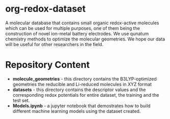 # org-redox-dataset

A molecular database that contains small organic redox-active molecules which can be used for multiple purposes, one of them being the construction of novel ion-metal battery electrodes. We use qunatum chemistry methods to optimize the molecular geometries. We hope our data will be useful for other researchers in the field.

# Repository Content

* **molecule_geometries** - this directory contains the B3LYP-optimized geometries the reducible and Li-reduced molecules in XYZ format 
* **datasets** - this directory contains the descriptor values and the corresponding redox potentials for entire dataset, the training and the test set.
* **Models.ipynb** - a jupyter notebook that demostrates how to build different machine learning models using the dataset created.
